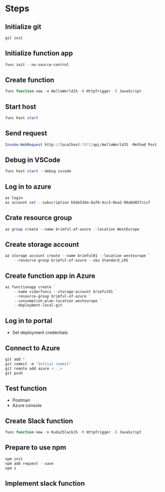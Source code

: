 # Steps

## Initialize git

```powershell
git init
```

## Initialize function app

```powershell
func init --no-source-control
```

## Create function

```powershell
func function new -n HelloWorldJS -t HttpTrigger -l JavaScript
```

## Start host

```powershell
func host start
```

## Send request

```powershell
Invoke-WebRequest http://localhost:7071/api/HelloWorldJS -Method Post -body '{"name":"Vidar"}'
```

## Debug in VSCode

```powershell
func host start --debug vscode
```

## Log in to azure

```powershell
az login
az account set --subscription b5de530a-6a76-4cc3-8ea2-98a0d857cccf
```

## Crate resource group

```powershell
az group create --name brimful-of-azure --location WestEurope
```

## Create storage account

```powershell
az storage account create --name brimful01 --location westeurope `
    --resource-group brimful-of-azure --sku Standard_LRS
```

## Create function app in Azure

```powershell
az functionapp create `
    --name vidarfuncs --storage-account brimful01 `
    --resource-group brimful-of-azure `
    --consumption-plan-location westeurope `
    --deployment-local-git
```

## Log in to portal

* Set deployment credentials

## Connect to Azure

```powershell
git add *
git commit -m "Initial commit"
git remote add azure <...>
git push
```

## Test function

* Postman
* Azure console

## Create Slack function 

```powershell
func function new -n Kudu2SlackJS -t HttpTrigger -l JavaScript
```

## Prepare to use npm

```powershell
npm init
npm add request --save
npm i
```

## Implement slack function

